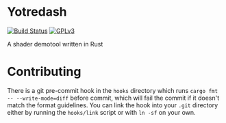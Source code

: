 # Yotredash

[![Build Status][travis_badge]][travis_link] [![GPLv3][license_badge]][license_link]

[travis_badge]: https://travis-ci.org/ashkitten/yotredash.svg?branch=master
[travis_link]: https://travis-ci.org/ashkitten/yotredash
[license_badge]: https://img.shields.io/github/license/ashkitten/yotredash.svg
[license_link]: LICENSE

A shader demotool written in Rust

# Contributing

There is a git pre-commit hook in the `hooks` directory which runs `cargo fmt -- --write-mode=diff` before commit, which will fail the commit if it doesn't match the format guidelines. You can link the hook into your `.git` directory either by running the `hooks/link` script or with `ln -sf` on your own.
